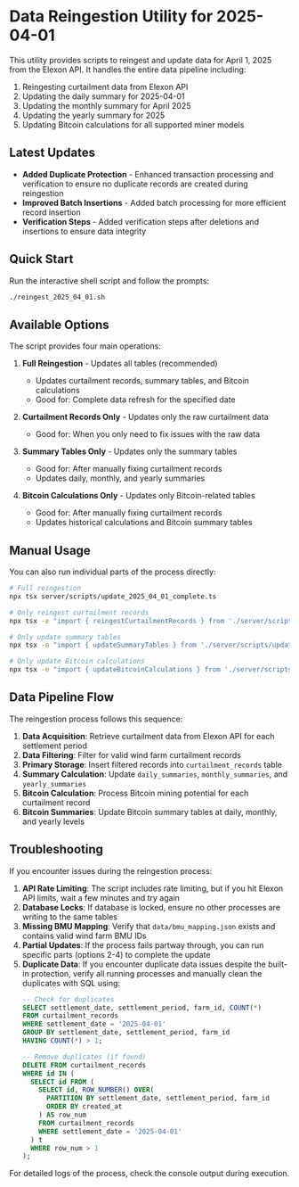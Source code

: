 # Data Reingestion Utility for 2025-04-01

This utility provides scripts to reingest and update data for April 1, 2025 from the Elexon API. It handles the entire data pipeline including:

1. Reingesting curtailment data from Elexon API
2. Updating the daily summary for 2025-04-01
3. Updating the monthly summary for April 2025
4. Updating the yearly summary for 2025
5. Updating Bitcoin calculations for all supported miner models

## Latest Updates

- **Added Duplicate Protection** - Enhanced transaction processing and verification to ensure no duplicate records are created during reingestion
- **Improved Batch Insertions** - Added batch processing for more efficient record insertion
- **Verification Steps** - Added verification steps after deletions and insertions to ensure data integrity

## Quick Start

Run the interactive shell script and follow the prompts:

```bash
./reingest_2025_04_01.sh
```

## Available Options

The script provides four main operations:

1. **Full Reingestion** - Updates all tables (recommended)
   - Updates curtailment records, summary tables, and Bitcoin calculations
   - Good for: Complete data refresh for the specified date

2. **Curtailment Records Only** - Updates only the raw curtailment data
   - Good for: When you only need to fix issues with the raw data

3. **Summary Tables Only** - Updates only the summary tables
   - Good for: After manually fixing curtailment records
   - Updates daily, monthly, and yearly summaries

4. **Bitcoin Calculations Only** - Updates only Bitcoin-related tables
   - Good for: After manually fixing curtailment records
   - Updates historical calculations and Bitcoin summary tables

## Manual Usage

You can also run individual parts of the process directly:

```bash
# Full reingestion
npx tsx server/scripts/update_2025_04_01_complete.ts

# Only reingest curtailment records
npx tsx -e "import { reingestCurtailmentRecords } from './server/scripts/update_2025_04_01_complete'; reingestCurtailmentRecords();"

# Only update summary tables
npx tsx -e "import { updateSummaryTables } from './server/scripts/update_2025_04_01_complete'; updateSummaryTables();"

# Only update Bitcoin calculations
npx tsx -e "import { updateBitcoinCalculations } from './server/scripts/update_2025_04_01_complete'; updateBitcoinCalculations();"
```

## Data Pipeline Flow

The reingestion process follows this sequence:

1. **Data Acquisition**: Retrieve curtailment data from Elexon API for each settlement period
2. **Data Filtering**: Filter for valid wind farm curtailment records
3. **Primary Storage**: Insert filtered records into `curtailment_records` table
4. **Summary Calculation**: Update `daily_summaries`, `monthly_summaries`, and `yearly_summaries`
5. **Bitcoin Calculation**: Process Bitcoin mining potential for each curtailment record
6. **Bitcoin Summaries**: Update Bitcoin summary tables at daily, monthly, and yearly levels

## Troubleshooting

If you encounter issues during the reingestion process:

1. **API Rate Limiting**: The script includes rate limiting, but if you hit Elexon API limits, wait a few minutes and try again
2. **Database Locks**: If database is locked, ensure no other processes are writing to the same tables
3. **Missing BMU Mapping**: Verify that `data/bmu_mapping.json` exists and contains valid wind farm BMU IDs
4. **Partial Updates**: If the process fails partway through, you can run specific parts (options 2-4) to complete the update
5. **Duplicate Data**: If you encounter duplicate data issues despite the built-in protection, verify all running processes and manually clean the duplicates with SQL using:
   ```sql
   -- Check for duplicates
   SELECT settlement_date, settlement_period, farm_id, COUNT(*) 
   FROM curtailment_records 
   WHERE settlement_date = '2025-04-01'
   GROUP BY settlement_date, settlement_period, farm_id
   HAVING COUNT(*) > 1;
   
   -- Remove duplicates (if found)
   DELETE FROM curtailment_records 
   WHERE id IN (
     SELECT id FROM (
       SELECT id, ROW_NUMBER() OVER(
         PARTITION BY settlement_date, settlement_period, farm_id
         ORDER BY created_at
       ) AS row_num 
       FROM curtailment_records 
       WHERE settlement_date = '2025-04-01'
     ) t 
     WHERE row_num > 1
   );
   ```

For detailed logs of the process, check the console output during execution.